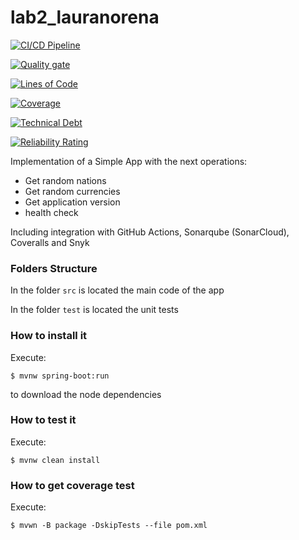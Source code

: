 # lab2_lauranorena

[![CI/CD Pipeline](https://github.com/lauranorenab/lab2_lauranorena/actions/workflows/build.yml/badge.svg?branch=main)](https://github.com/lauranorenab/lab2_lauranorena/actions/workflows/build.yml)

[![Quality gate](https://sonarcloud.io/api/project_badges/quality_gate?project=lauranorenab_lab2_lauranorena)](https://sonarcloud.io/summary/new_code?id=lauranorenab_lab2_lauranorena)

[![Lines of Code](https://sonarcloud.io/api/project_badges/measure?project=lauranorenab_lab2_lauranorena&metric=ncloc)](https://sonarcloud.io/summary/new_code?id=lauranorenab_lab2_lauranorena)

[![Coverage](https://sonarcloud.io/api/project_badges/measure?project=lauranorenab_lab2_lauranorena&metric=coverage)](https://sonarcloud.io/summary/new_code?id=lauranorenab_lab2_lauranorena)

[![Technical Debt](https://sonarcloud.io/api/project_badges/measure?project=lauranorenab_lab2_lauranorena&metric=sqale_index)](https://sonarcloud.io/summary/new_code?id=lauranorenab_lab2_lauranorena)

[![Reliability Rating](https://sonarcloud.io/api/project_badges/measure?project=lauranorenab_lab2_lauranorena&metric=reliability_rating)](https://sonarcloud.io/summary/new_code?id=lauranorenab_lab2_lauranorena)

Implementation of a Simple App with the next operations:

* Get random nations
* Get random currencies
* Get application version
* health check

Including integration with GitHub Actions, Sonarqube (SonarCloud), Coveralls and Snyk

### Folders Structure

In the folder `src` is located the main code of the app

In the folder `test` is located the unit tests

### How to install it

Execute:

```shell
$ mvnw spring-boot:run
```
to download the node dependencies

### How to test it

Execute:

```shell
$ mvnw clean install
```

### How to get coverage test

Execute:

```shell
$ mvwn -B package -DskipTests --file pom.xml
```